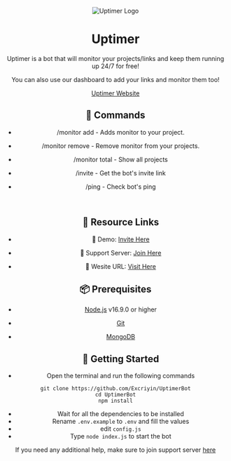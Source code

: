 <div align="center">

![Uptimer Logo](https://media.discordapp.net/attachments/1033006722639462482/1034134620528189500/uptimer.png)

# Uptimer
Uptimer is a bot that will monitor your projects/links and keep them running up 24/7 for free!

You can also use our dashboard to add your links and monitor them too!  
<p align="center">
 <a href="https://uptimer.lol">Uptimer Website</a>
 
<br>
 
## 💎 Commands
 
- /monitor add  - Adds monitor to your project.
- /monitor remove - Remove monitor from your projects.
- /monitor total - Show all projects
- /invite - Get the bot's invite link
- /ping - Check bot's ping
  </br>
 
  <br>
  
  ## 🔗 Resource Links

- 🤖 Demo: [Invite Here](https://discord.com/oauth2/authorize?client_id=1034109651677085706&permissions=8&scope=bot%20applications.commands)
- 🤝 Support Server: [Join Here](https://discord.gg/kUMhb37n8b)
- 📂 Wesite URL: [Visit Here](https://uptimer.lol)

  
## 📦 Prerequisites

- [Node.js](https://nodejs.org/en/) v16.9.0 or higher
- [Git](https://git-scm.com/downloads)
- [MongoDB](https://www.mongodb.com)
  
  ## 🚀 Getting Started

- Open the terminal and run the following commands

```
git clone https://github.com/Excriyin/UptimerBot
cd UptimerBot
npm install
```

- Wait for all the dependencies to be installed
- Rename `.env.example` to `.env` and fill the values
- edit `config.js`
- Type `node index.js` to start the bot

If you need any additional help, make sure to join support server [here](https://discord.gg/kUMhb37n8b)
<br>

